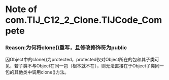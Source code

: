 # Note of com.TIJ_C12_2_Clone.TIJCode_Compete
### Reason:为何将clone()重写，且修改修饰符为public
因Object中的clone()为protected，protected仅对Object所在的包和其子类可见，若子类不与Object在同一包（根本就不在），则无法直接在于Object子类同一包的其他类中调用clone()方法。

